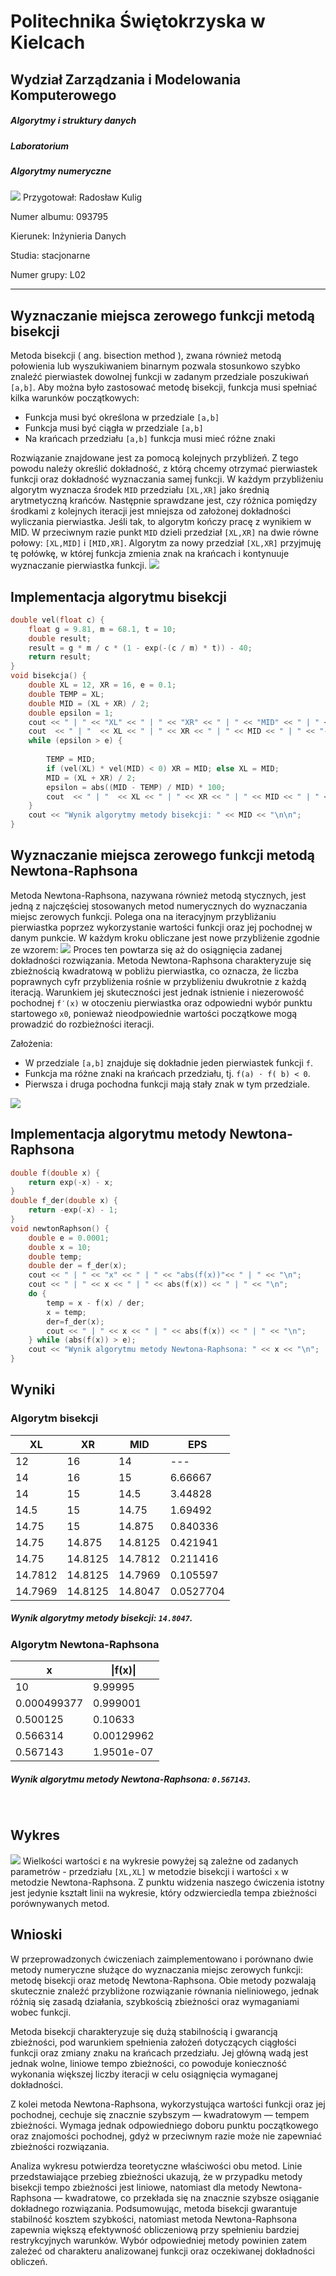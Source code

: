 # Politechnika Świętokrzyska w Kielcach
## Wydział Zarządzania i Modelowania Komputerowego
##### Algorytmy i struktury danych
##### Laboratorium
##### Algorytmy numeryczne
![](https://tu.kielce.pl/wp-content/uploads/2018/03/logo_psk.jpg)
Przygotował: Radosław Kulig

Numer albumu: 093795

Kierunek: Inżynieria Danych

Studia: stacjonarne

Numer grupy: L02
***
## Wyznaczanie miejsca zerowego funkcji metodą bisekcji
Metoda bisekcji ( ang. bisection method ), zwana również metodą połowienia lub wyszukiwaniem binarnym pozwala stosunkowo szybko znaleźć pierwiastek dowolnej funkcji w zadanym przedziale poszukiwań `[a,b]`. Aby można było zastosować metodę bisekcji, funkcja musi spełniać kilka warunków początkowych:
- Funkcja musi być określona w przedziale `[a,b]`
- Funkcja musi być ciągła w przedziale `[a,b]`
- Na krańcach przedziału `[a,b]` funkcja musi mieć różne znaki

Rozwiązanie znajdowane jest za pomocą kolejnych przybliżeń. Z tego powodu należy określić dokładność, z którą chcemy otrzymać pierwiastek funkcji oraz dokładność wyznaczania samej funkcji.
W każdym przybliżeniu algorytm wyznacza środek `MID` przedziału `[XL,XR]` jako średnią arytmetyczną krańców. Następnie sprawdzane jest, czy różnica pomiędzy środkami z kolejnych iteracji jest mniejsza od założonej dokładności wyliczania pierwiastka. Jeśli tak, to algorytm kończy pracę z wynikiem w MID. 
W przeciwnym razie punkt `MID` dzieli przedział `[XL,XR]` na dwie równe połowy: `[XL,MID]` i `[MID,XR]`. Algorytm za nowy przedział `[XL,XR]` przyjmuję tę połówkę, w której funkcja zmienia znak na krańcach i kontynuuje wyznaczanie pierwiastka funkcji.
![](https://github.com/chrabek1/psk_aisd/blob/main/spr1/schemat_bisekcja.png?raw=true)
## Implementacja algorytmu bisekcji
```cpp
double vel(float c) {
	float g = 9.81, m = 68.1, t = 10;
	double result;
	result = g * m / c * (1 - exp(-(c / m) * t)) - 40;
	return result;
}
void bisekcja() {
	double XL = 12, XR = 16, e = 0.1;
	double TEMP = XL;
	double MID = (XL + XR) / 2;
	double epsilon = 1;
	cout << " | " << "XL" << " | " << "XR" << " | " << "MID" << " | " << "EPS" << " | " <<"\n";
	cout  << " | "  << XL << " | " << XR << " | " << MID << " | " << "---"  << " | " << "\n";
	while (epsilon > e) {
		
		TEMP = MID;
		if (vel(XL) * vel(MID) < 0) XR = MID; else XL = MID;
		MID = (XL + XR) / 2;
		epsilon = abs((MID - TEMP) / MID) * 100;
		cout  << " | "  << XL << " | " << XR << " | " << MID << " | " << epsilon  << " | " << "\n";
	} 
	cout << "Wynik algorytmy metody bisekcji: " << MID << "\n\n";
}
```
## Wyznaczanie miejsca zerowego funkcji metodą Newtona-Raphsona
Metoda Newtona-Raphsona, nazywana również metodą stycznych, jest jedną z najczęściej stosowanych metod numerycznych do wyznaczania miejsc zerowych funkcji. Polega ona na iteracyjnym przybliżaniu pierwiastka poprzez wykorzystanie wartości funkcji oraz jej pochodnej w danym punkcie. W każdym kroku obliczane jest nowe przybliżenie zgodnie ze wzorem:
![](https://github.com/chrabek1/psk_aisd/blob/main/spr1/newton_wzor.png?raw=true)
Proces ten powtarza się aż do osiągnięcia zadanej dokładności rozwiązania. Metoda Newtona-Raphsona charakteryzuje się zbieżnością kwadratową w pobliżu pierwiastka, co oznacza, że liczba poprawnych cyfr przybliżenia rośnie w przybliżeniu dwukrotnie z każdą iteracją. Warunkiem jej skuteczności jest jednak istnienie i niezerowość pochodnej `f′(x)` w otoczeniu pierwiastka oraz odpowiedni wybór punktu startowego `x0`, ponieważ nieodpowiednie wartości początkowe mogą prowadzić do rozbieżności iteracji.

Założenia:

- W przedziale `[a,b]` znajduje się dokładnie jeden pierwiastek funkcji `f`.
- Funkcja ma różne znaki na krańcach przedziału, tj. `f(a) ⋅ f( b) < 0`.
- Pierwsza i druga pochodna funkcji mają stały znak w tym przedziale.

![](https://github.com/chrabek1/psk_aisd/blob/main/spr1/Methode_Newton.svg.png?raw=true)
## Implementacja algorytmu metody Newtona-Raphsona

```cpp
double f(double x) {
	return exp(-x) - x;
}
double f_der(double x) {
	return -exp(-x) - 1;
}
void newtonRaphson() {
	double e = 0.0001;
	double x = 10;
	double temp;
	double der = f_der(x);
	cout << " | " << "x" << " | " << "abs(f(x))"<< " | " << "\n";
	cout << " | " << x << " | " << abs(f(x)) << " | " << "\n";
	do {
		temp = x - f(x) / der;
		x = temp;
		der=f_der(x);
		cout << " | " << x << " | " << abs(f(x)) << " | " << "\n";
	} while (abs(f(x)) > e);
	cout << "Wynik algorytmu metody Newtona-Raphsona: " << x << "\n";
}
```
## Wyniki 
### Algorytm bisekcji
 | XL | XR | MID | EPS | 
 | ------ | ------ | ------ | ------ |
 | 12 | 16 | 14 | --- | 
 | 14 | 16 | 15 | 6.66667 | 
 | 14 | 15 | 14.5 | 3.44828 | 
 | 14.5 | 15 | 14.75 | 1.69492 | 
 | 14.75 | 15 | 14.875 | 0.840336 | 
 | 14.75 | 14.875 | 14.8125 | 0.421941 | 
 | 14.75 | 14.8125 | 14.7812 | 0.211416 | 
 | 14.7812 | 14.8125 | 14.7969 | 0.105597 | 
 | 14.7969 | 14.8125 | 14.8047 | 0.0527704 | 
##### Wynik algorytmy metody bisekcji: `14.8047`.
### Algorytm Newtona-Raphsona
 | x | \|f(x)\| | 
 | ------ | ------ |
 | 10 | 9.99995 | 
 | 0.000499377 | 0.999001 | 
 | 0.500125 | 0.10633 | 
 | 0.566314 | 0.00129962 | 
 | 0.567143 | 1.9501e-07 | 
##### Wynik algorytmu metody Newtona-Raphsona: `0.567143`.
&nbsp;
## Wykres
![](https://github.com/chrabek1/psk_aisd/blob/main/spr1/wykres.png?raw=true)
Wielkości wartości ε na wykresie powyżej są zależne od zadanych parametrów - przedziału `[XL,XL]` w metodzie bisekcji i wartości `x` w metodzie Newtona-Raphsona. Z punktu widzenia naszego ćwiczenia istotny jest jedynie kształt linii na wykresie, który odzwierciedla tempa zbieżności porównywanych metod.
## Wnioski
W przeprowadzonych ćwiczeniach zaimplementowano i porównano dwie metody numeryczne służące do wyznaczania miejsc zerowych funkcji: metodę bisekcji oraz metodę Newtona-Raphsona. Obie metody pozwalają skutecznie znaleźć przybliżone rozwiązanie równania nieliniowego, jednak różnią się zasadą działania, szybkością zbieżności oraz wymaganiami wobec funkcji.

Metoda bisekcji charakteryzuje się dużą stabilnością i gwarancją zbieżności, pod warunkiem spełnienia założeń dotyczących ciągłości funkcji oraz zmiany znaku na krańcach przedziału. Jej główną wadą jest jednak wolne, liniowe tempo zbieżności, co powoduje konieczność wykonania większej liczby iteracji w celu osiągnięcia wymaganej dokładności.

Z kolei metoda Newtona-Raphsona, wykorzystująca wartości funkcji oraz jej pochodnej, cechuje się znacznie szybszym — kwadratowym — tempem zbieżności. Wymaga jednak odpowiedniego doboru punktu początkowego oraz znajomości pochodnej, gdyż w przeciwnym razie może nie zapewniać zbieżności rozwiązania.

Analiza wykresu potwierdza teoretyczne właściwości obu metod. Linie przedstawiające przebieg zbieżności ukazują, że w przypadku metody bisekcji tempo zbieżności jest liniowe, natomiast dla metody Newtona-Raphsona — kwadratowe, co przekłada się na znacznie szybsze osiąganie dokładnego rozwiązania.
Podsumowując, metoda bisekcji gwarantuje stabilność kosztem szybkości, natomiast metoda Newtona-Raphsona zapewnia większą efektywność obliczeniową przy spełnieniu bardziej restrykcyjnych warunków. Wybór odpowiedniej metody powinien zatem zależeć od charakteru analizowanej funkcji oraz oczekiwanej dokładności obliczeń.


